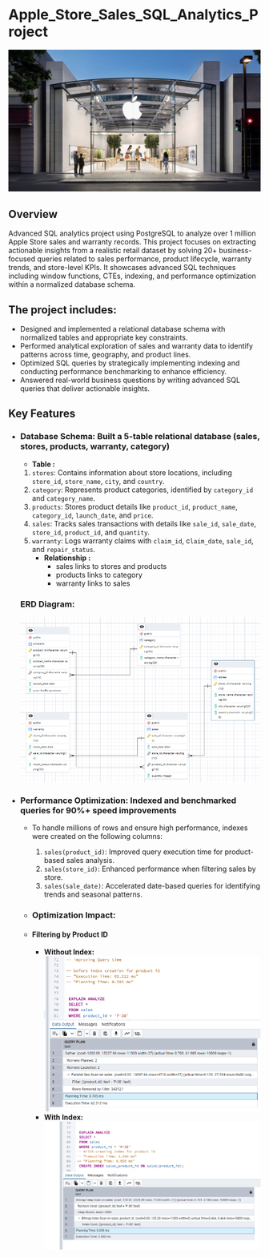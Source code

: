 # Apple_Store_Sales_SQL_Analytics_Project
![banner](https://github.com/Sifat-1/Apple_Store_Sales_SQL_Analytics_Project/blob/main/pictures/apple-store-palo-alto.jpg)

## Overview
Advanced SQL analytics project using PostgreSQL to analyze over 1 million Apple Store sales and warranty records. This project focuses on extracting actionable insights from a realistic retail dataset by solving 20+ business-focused queries related to sales performance, product lifecycle, warranty trends, and store-level KPIs. It showcases advanced SQL techniques including window functions, CTEs, indexing, and performance optimization within a normalized database schema.

## The project includes:
- Designed and implemented a relational database schema with normalized tables and appropriate key constraints.
- Performed analytical exploration of sales and warranty data to identify patterns across time, geography, and product lines.
-  Optimized SQL queries by strategically implementing indexing and conducting performance benchmarking to enhance efficiency.
-  Answered real-world business questions by writing advanced SQL queries that deliver actionable insights.

## Key Features
- ### Database Schema: Built a 5-table relational database (sales, stores, products, warranty, category)
  - **Table :**
   1. `stores`: Contains information about store locations, including `store_id`, `store_name`, `city`, and `country`.
   2. `category`: Represents product categories, identified by `category_id` and `category_name`.
   3. `products`: Stores product details like `product_id`, `product_name`, `category_id`, `launch_date`, and `price`.
   4. `sales`: Tracks sales transactions with details like `sale_id`, `sale_date`, `store_id`, `product_id`, and `quantity`.
   5. `warranty`: Logs warranty claims with `claim_id`, c`laim_date`, `sale_id`, and `repair_status`.
       - **Relationship :**
           - sales links to stores and products
           - products links to category
           - warranty links to sales
 
     ### ERD Diagram:
    ![Database Schema](https://raw.githubusercontent.com/Sifat-1/Apple_Store_Sales_SQL_Analytics_Project/c72d9076ee3002fd5c8131d8950bb7a2646399ef/pictures/Screenshot%202025-05-30%20183408.png)
- ###  Performance Optimization:  Indexed and benchmarked queries for 90%+ speed improvements
     - To handle millions of rows and ensure high performance, indexes were created on the following columns:
       1. `sales(product_id)`: Improved query execution time for product-based sales analysis.
       2. `sales(store_id)`: Enhanced performance when filtering sales by store.
       3. `sales(sale_date)`: Accelerated date-based queries for identifying trends and seasonal patterns.

    - ### Optimization Impact:
    - #### Filtering by Product ID
      - **Without Index:**
          ![EXPLAIN Before Index](https://github.com/Sifat-1/Apple_Store_Sales_SQL_Analytics_Project/blob/main/pictures/query_time.png)
       - **With Index:**
          ![EXPLAIN After Index](https://github.com/Sifat-1/Apple_Store_Sales_SQL_Analytics_Project/blob/main/pictures/QT2.png)

       

  
